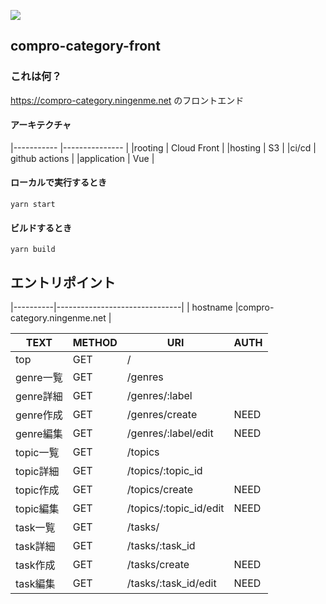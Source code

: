 ![](https://github.com/ningenMe/compro-category-front/workflows/deploy/badge.svg)  
## compro-category-front

### これは何？
https://compro-category.ningenme.net のフロントエンド


#### アーキテクチャ
|----------- |--------------- |
|rooting     | Cloud Front    |
|hosting     | S3             |
|ci/cd       | github actions |
|application | Vue            |

#### ローカルで実行するとき
```
yarn start
```
#### ビルドするとき
```
yarn build
```


## エントリポイント

|----------|-------------------------------|
| hostname |compro-category.ningenme.net   |

|  TEXT|METHOD  |URI  |AUTH|
|---|---|---|---|
| top  |GET   |/  |
| genre一覧  |GET  |/genres  ||
| genre詳細  |GET  |/genres/:label  ||
| genre作成  |GET  |/genres/create  |NEED|
| genre編集  |GET  |/genres/:label/edit  |NEED|
| topic一覧  |GET  |/topics  ||
| topic詳細  |GET  |/topics/:topic_id  ||
| topic作成  |GET  |/topics/create  |NEED|
| topic編集  |GET  |/topics/:topic_id/edit  |NEED|
| task一覧  |GET  |/tasks/  ||
| task詳細  |GET  |/tasks/:task_id  ||
| task作成  |GET  |/tasks/create  |NEED|
| task編集  |GET  |/tasks/:task_id/edit  |NEED|